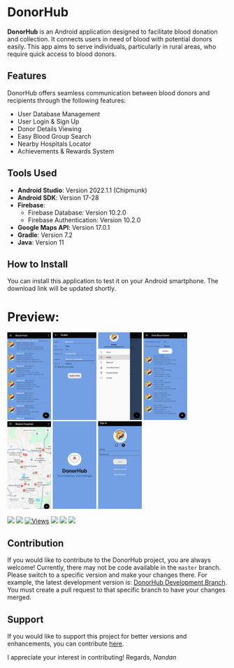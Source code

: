 # DonorHub

**DonorHub** is an Android application designed to facilitate blood donation and collection. It connects users in need of blood with potential donors easily. This app aims to serve individuals, particularly in rural areas, who require quick access to blood donors.

## Features
DonorHub offers seamless communication between blood donors and recipients through the following features:
- User Database Management
- User Login & Sign Up
- Donor Details Viewing
- Easy Blood Group Search
- Nearby Hospitals Locator
- Achievements & Rewards System

## Tools Used
- **Android Studio**: Version 2022.1.1 (Chipmunk)
- **Android SDK**: Version 17-28
- **Firebase**: 
  - Firebase Database: Version 10.2.0
  - Firebase Authentication: Version 10.2.0
- **Google Maps API**: Version 17.0.1
- **Gradle**: Version 7.2
- **Java**: Version 11

## How to Install
You can install this application to test it on your Android smartphone. The download link will be updated shortly.

# Preview: 
<img src="https://raw.githubusercontent.com/amnandan9/DonorHubv1/master/DonorHub%20(1).jpg" alt="Splash Screen" width="100" height="200" /> <img src="https://raw.githubusercontent.com/amnandan9/DonorHubv1/master/DonorHub%20(2).jpg" alt="Splash Screen" width="100" height="200" /> <img src="https://raw.githubusercontent.com/amnandan9/DonorHubv1/master/DonorHub%20(3).jpg" alt="Splash Screen" width="100" height="200" /> <img src="https://raw.githubusercontent.com/amnandan9/DonorHubv1/master/DonorHub%20(4).jpg" alt="Splash Screen" width="100" height="200" /> <img src="https://raw.githubusercontent.com/amnandan9/DonorHubv1/master/DonorHub%20(5).jpg" alt="Splash Screen" width="100" height="200" /> <img src="https://raw.githubusercontent.com/amnandan9/DonorHubv1/master/DonorHub%20(6).jpg" alt="Splash Screen" width="100" height="200" /> <img 
src="https://raw.githubusercontent.com/amnandan9/DonorHubv1/master/DonorHub%20(7).jpg" alt="Splash Screen" width="100" height="200" /> 

![](https://img.shields.io/github/stars/amnandan9/DonorHubv1.svg)
![](https://img.shields.io/github/forks/amnandan9/DonorHubv1.svg)
[![Views](https://hits.dwyl.com/amnandan9/DonorHubv1.svg?style=flat-square&show=unique)](http://hits.dwyl.com/amnandan9/DonorHubv1)
![](https://img.shields.io/github/tag/amnandan9/DonorHubv1.svg) 
![](https://img.shields.io/github/v/release/amnandan9/DonorHubv1.svg) 
![](https://img.shields.io/github/issues/amnandan9/DonorHubv1.svg)

## Contribution
If you would like to contribute to the DonorHub project, you are always welcome! Currently, there may not be code available in the `master` branch. Please switch to a specific version and make your changes there. For example, the latest development version is: [DonorHub Development Branch](https://github.com/amnandan9/DonorHub/tree/development).
You must create a pull request to that specific branch to have your changes merged.

## Support
If you would like to support this project for better versions and enhancements, you can contribute [here](https://buymeacoffee.com/yourusername).

I appreciate your interest in contributing!
Regards, 
*Nandan*

